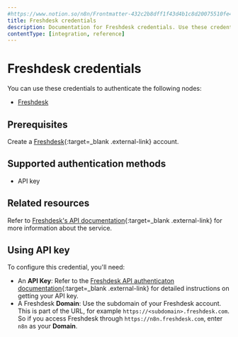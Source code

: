 ```yaml
---
#https://www.notion.so/n8n/Frontmatter-432c2b8dff1f43d4b1c8d20075510fe4
title: Freshdesk credentials
description: Documentation for Freshdesk credentials. Use these credentials to authenticate Freshdesk in n8n, a workflow automation platform.
contentType: [integration, reference]
---
```


# Freshdesk credentials

You can use these credentials to authenticate the following nodes:

- [Freshdesk](/integrations/builtin/app-nodes/n8n-nodes-base.freshdesk/)

## Prerequisites

Create a [Freshdesk](https://freshdesk.com/){:target=_blank .external-link} account.

## Supported authentication methods

- API key

## Related resources

Refer to [Freshdesk's API documentation](https://developers.freshdesk.com/api/){:target=_blank .external-link} for more information about the service.

## Using API key

To configure this credential, you'll need:

- An **API Key**: Refer to the [Freshdesk API authenticaton documentation](https://developers.freshdesk.com/api/#authentication){:target=_blank .external-link} for detailed instructions on getting your API key.
- A Freshdesk **Domain**: Use the subdomain of your Freshdesk account. This is part of the URL, for example `https://<subdomain>.freshdesk.com`. So if you access Freshdesk through `https://n8n.freshdesk.com`, enter `n8n` as your **Domain**.

